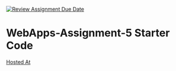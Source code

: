 [![Review Assignment Due Date](https://classroom.github.com/assets/deadline-readme-button-24ddc0f5d75046c5622901739e7c5dd533143b0c8e959d652212380cedb1ea36.svg)](https://classroom.github.com/a/7kKA03Up)
# WebApps-Assignment-5 Starter Code
[Hosted At]( https://44-563-webapps-f23.github.io/44563-webapps-f23-assignment5-akashgadiparthi/cities.html)
